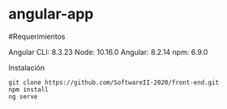 # angular-app

#Requerimientos

Angular CLI: 8.3.23  Node: 10.16.0  Angular: 8.2.14  npm: 6.9.0

Instalación

    git clone https://github.com/SoftwareII-2020/front-end.git
    npm install
    ng serve


